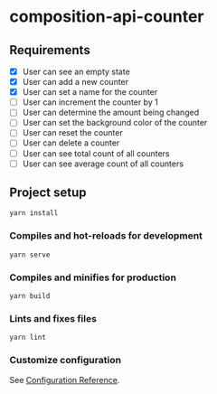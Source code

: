 # composition-api-counter

## Requirements

- [x] User can see an empty state
- [x] User can add a new counter
- [x] User can set a name for the counter
- [ ] User can increment the counter by 1
- [ ] User can determine the amount being changed
- [ ] User can set the background color of the counter
- [ ] User can reset the counter
- [ ] User can delete a counter
- [ ] User can see total count of all counters
- [ ] User can see average count of all counters

## Project setup

```
yarn install
```

### Compiles and hot-reloads for development

```
yarn serve
```

### Compiles and minifies for production

```
yarn build
```

### Lints and fixes files

```
yarn lint
```

### Customize configuration

See [Configuration Reference](https://cli.vuejs.org/config/).
